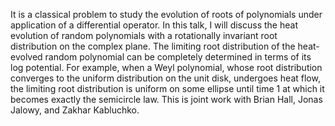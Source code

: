 It is a classical problem to study the evolution of roots of polynomials under application of a differential operator. In this talk, I will discuss the heat evolution of random polynomials with a rotationally invariant root distribution on the complex plane. The limiting root distribution of the heat-evolved random polynomial can be completely determined in terms of its log potential. For example, when a Weyl polynomial, whose root distribution converges to the uniform distribution on the unit disk, undergoes heat flow, the limiting root distribution is uniform on some ellipse until time 1 at which it becomes exactly the semicircle law. This is joint work with Brian Hall, Jonas Jalowy, and Zakhar Kabluchko.